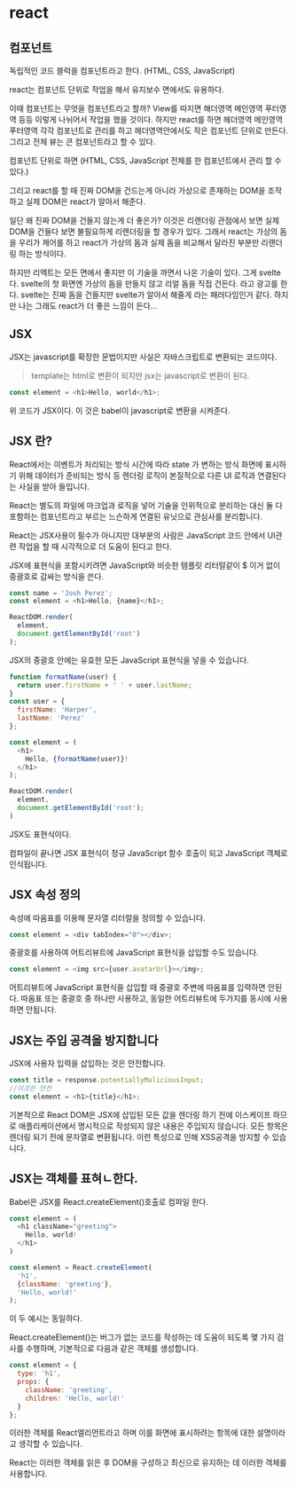 # react

## 컴포넌트

독립적인 코드 블럭을 컴포넌트라고 한다.
(HTML, CSS, JavaScript)

react는 컴포넌트 단위로 작업을 해서 유지보수 면에서도 유용하다.

이때 컴포넌트는 무엇을 컴포넌트라고 할까? View를 따지면 해더영역 메인영역 푸터영역 등등 이렇게 나뉘어서 작업을 했을 것이다. 하지만 react를 하면 헤더영역 메인영역 푸터영역 각각 컴포넌트로 관리를 하고
헤더영역안에서도 작은 컴포넌트 단위로 만든다. 그리고 전체 뷰는 큰 컴포넌트라고 할 수 있다.

컴포넌트 단위로 하면 (HTML, CSS, JavaScript 전체를 한 컴포넌트에서 관리 할 수있다.)

그리고 react를 할 때 진짜 DOM을 건드는게 아니라 가상으로 존재하는 DOM을 조작하고 실제 DOM은 react가 알아서 해준다. 

일단 왜 진짜 DOM을 건들지 않는게 더 좋은가? 이것은 리랜더링 관점에서 보면 실제 DOM을 건들다 보면 불필요하게 리렌더링을 할 경우가 있다. 그래서 react는 가상의 돔을 우리가 제어를 하고 react가 가상의 돔과 실제 돔을 비교해서 달라진 부분만 리랜더링 하는 방식이다.

하지만 리엑트는 모든 면에서 좋지만 이 기술을 까면서 나온 기술이 있다. 그게 svelte다. 
svelte의 첫 화면엔 가상의 돔을 만들지 않고 리얼 돔을 직접 건든다. 라고 광고를 한다.
svelte는 진짜 돔을 건들지만 svelte가 알아서 해줄게 라는 패러다임인거 같다.
하지만 나는 그래도 react가 더 좋은 느낌이 든다...

## JSX 

JSX는 javascript를 확장한 문법이지만 사실은 자바스크립트로 변환되는 코드이다.

> template는 html로 변환이 되지만 jsx는 javascript로 변환이 된다.

```js
const element = <h1>Hello, world</h1>;
```
위 코드가 JSX이다. 이 것은 babel이 javascript로 변환을 시켜준다.

## JSX 란?

React에서는 이벤트가 처리되는 방식 시간에 따라 state 가 변하는 방식 화면에 표시하기 위해 데이터가 준비되는 방식 등 렌더링 로직이 본질적으로 다른 UI 로직과 연결된다는 사실을 받아 들입니다.

React는 별도의 파일에 마크업과 로직을 넣어 기술을 인위적으로 분리하는 대신 둘 다 포함하는 컴포넌트라고 부르는 느슨하게 연결된 유닛으로 관심사를 분리합니다. 

React는 JSX사용이 필수가 아니지만 대부분의 사람은 JavaScript 코드 안에서 UI관련 작업을 할 때 시각적으로 더 도움이 된다고 한다.

JSX에 표현식을 포함시키려면 JavaScript와 비슷한 템플릿 리터럴같이 $ 이거 없이 중괄호로 감싸는 방식을 쓴다.

```js
const name = 'Josh Perez';
const element = <h1>Hello, {name}</h1>;

ReactDOM.render(
  element,
  document.getElementById('root')
);
```

JSX의 중괄호 안에는 유효한 모든 JavaScript 표현식을 넣을 수 있습니다.

```js
function formatName(user) {
  return user.firstName + ' ' + user.lastName;
}
const user = {
  firstName: 'Harper',
  lastName: 'Perez'
};

const element = (
  <h1>
    Hello, {formatName(user)}!
  </h1>
);

ReactDOM.render(
  element,
  document.getElementById('root');
)

```

JSX도 표현식이다.

컴파일이 끝나면 JSX 표현식이 정규 JavaScript 함수 호출이 되고 JavaScript 객체로 인식됩니다.

## JSX 속성 정의

속성에 따옴표를 이용해 문자열 리터럴을 정의할 수 있습니다.

```js
const element = <div tabIndex="0"></div>;
```
중괄호를 사용하여 어트리뷰트에 JavaScript 표현식을 삽입할 수도 있습니다.

```js
const element = <img src={user.avatarUrl}></img>;
```

어트리뷰트에 JavaScript 표현식을 삽입할 때 중괄호 주변에 따옴표를 입력하면 안된다. 따옴표 또는 중괄호 중 하나만 사용하고, 동일한 어트리뷰트에 두가지를 동시에 사용하면 안됩니다.

## JSX는 주입 공격을 방지합니다

JSX에 사용자 입력을 삽입하는 것은 안전합니다.

```js
const title = response.potentiallyMaliciousInput;
//이것은 안전
const element = <h1>{title}</h1>;
```

기본적으로 React DOM은 JSX에 삽입된 모든 값을 렌더링 하기 전에 이스케이프 하므로 애플리케이션에서 명시적으로 작성되지 않은 내용은 주입되지 않습니다. 모든 항목은 렌더링 되기 전에 문자열로 변환됩니다. 
이런 특성으로 인해 XSS공격을 방지할 수 있습니다.

## JSX는 객체를 표혀ㄴ한다.

Babel은 JSX를 React.createElement()호출로 컴파일 한다.

```js
const element = (
  <h1 className="greeting">
    Hello, world!
  </h1>
)
```

```js
const element = React.createElement(
  'h1',
  {className: 'greeting'},
  'Hello, world!'
);
```

이 두 예시는 동일하다.

React.createElement()는 버그가 없는 코드를 작성하는 데 도움이 되도록 몇 가지 검사를 수행하며, 기본적으로 다음과 같은 객체를 생성합니다.

```js
const element = {
  type: 'h1',
  props: {
    className: 'greeting',
    children: 'Hello, world!'
  }
};

```

이러한 객체를 React엘리먼트라고 하며 이를 화면에 표시하려는 항목에 대한 설명이라고 생각할 수 있습니다.

React는 이러한 객체를 읽은 후 DOM을 구성하고 최신으로 유지하는 데 이러한 객체를 사용합니다.

